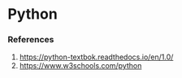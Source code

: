 # Python

### References
1. https://python-textbok.readthedocs.io/en/1.0/
2. https://www.w3schools.com/python
